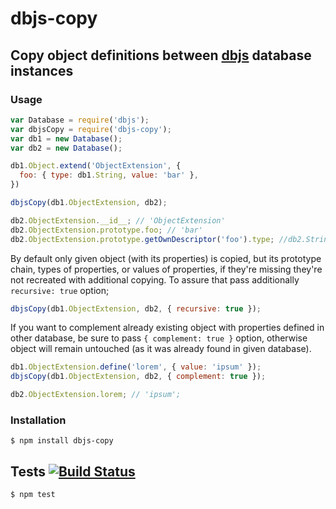 # dbjs-copy
## Copy object definitions between [dbjs](https://github.com/medikoo/dbjs) database instances

### Usage

```javascript
var Database = require('dbjs');
var dbjsCopy = require('dbjs-copy');
var db1 = new Database();
var db2 = new Database();

db1.Object.extend('ObjectExtension', {
  foo: { type: db1.String, value: 'bar' },
})

dbjsCopy(db1.ObjectExtension, db2);

db2.ObjectExtension.__id__; // 'ObjectExtension'
db2.ObjectExtension.prototype.foo; // 'bar'
db2.ObjectExtension.prototype.getOwnDescriptor('foo').type; //db2.String

```

By default only given object (with its properties) is copied, but its prototype chain, types of properties, or values of properties, if they're missing they're not recreated with additional copying. To assure that pass additionally `recursive: true` option;

```javascript
dbjsCopy(db1.ObjectExtension, db2, { recursive: true });
```

If you want to complement already existing object with properties defined in other database, be sure to pass `{ complement: true }` option, otherwise object will remain untouched (as it was already found in given database).


```javascript
db1.ObjectExtension.define('lorem', { value: 'ipsum' });
dbjsCopy(db1.ObjectExtension, db2, { complement: true });

db2.ObjectExtension.lorem; // 'ipsum';
```

### Installation

	$ npm install dbjs-copy

## Tests [![Build Status](https://travis-ci.org/medikoo/dbjs-copy.svg)](https://travis-ci.org/medikoo/dbjs-copy)

	$ npm test
